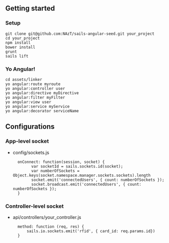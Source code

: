 ## Getting started
### Setup
    git clone git@github.com:NAzT/sails-angular-seed.git your_project
    cd your_project
    npm install
    bower install
    grunt
    sails lift 
    

### Yo Angular!
    cd assets/linker
    yo angular:route myroute
    yo angular:controller user
    yo angular:directive myDirective
    yo angular:filter myFilter
    yo angular:view user
    yo angular:service myService
    yo angular:decorator serviceName

## Configurations
### App-level socket
    
- config/sockets.js

        onConnect: function(session, socket) {
              var socketId = sails.sockets.id(socket);
              var numberOfSockets = Object.keys(socket.namespace.manager.sockets.sockets).length
              socket.emit('connectedUsers', { count: numberOfSockets });
              socket.broadcast.emit('connectedUsers', { count: numberOfSockets });
        }


### Controller-level socket

- api/controllers/your_controller.js

        method: function (req, res) {
            sails.io.sockets.emit('rfid', { card_id: req.params.id})
        }
